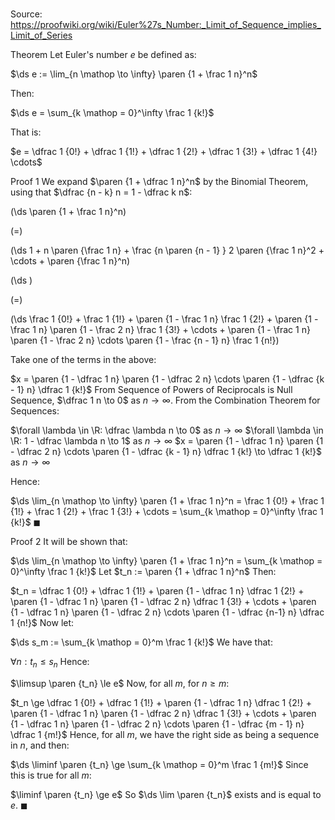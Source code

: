 # 

Source: https://proofwiki.org/wiki/Euler%27s_Number:_Limit_of_Sequence_implies_Limit_of_Series

Theorem
Let Euler's number $e$ be defined as:

$\ds e := \lim_{n \mathop \to \infty} \paren {1 + \frac 1 n}^n$

Then:

$\ds e = \sum_{k \mathop = 0}^\infty \frac 1 {k!}$

That is:

$e = \dfrac 1 {0!} + \dfrac 1 {1!} + \dfrac 1 {2!} + \dfrac 1 {3!} + \dfrac 1 {4!} \cdots$


Proof 1
We expand $\paren {1 + \dfrac 1 n}^n$ by the Binomial Theorem, using that $\dfrac {n - k} n = 1 - \dfrac k n$:














\(\ds \paren {1 + \frac 1 n}^n\)

\(=\)







\(\ds 1 + n \paren {\frac 1 n} + \frac {n \paren {n - 1} } 2 \paren {\frac 1 n}^2 + \cdots + \paren {\frac 1 n}^n\)




















\(\ds \)

\(=\)







\(\ds \frac 1 {0!} + \frac 1 {1!} + \paren {1 - \frac 1 n} \frac 1 {2!} + \paren {1 - \frac 1 n} \paren {1 - \frac 2 n} \frac 1 {3!} + \cdots + \paren {1 - \frac 1 n} \paren {1 - \frac 2 n} \cdots \paren {1 - \frac {n - 1} n} \frac 1 {n!}\)










Take one of the terms in the above:

$x = \paren {1 - \dfrac 1 n} \paren {1 - \dfrac 2 n} \cdots \paren {1 - \dfrac {k - 1} n} \dfrac 1 {k!}$
From Sequence of Powers of Reciprocals is Null Sequence, $\dfrac 1 n \to 0$ as $n \to \infty$.
From the Combination Theorem for Sequences:

$\forall \lambda \in \R: \dfrac \lambda n \to 0$ as $n \to \infty$
$\forall \lambda \in \R: 1 - \dfrac \lambda n \to 1$ as $n \to \infty$
$x = \paren {1 - \dfrac 1 n} \paren {1 - \dfrac 2 n} \cdots \paren {1 - \dfrac {k - 1} n} \dfrac 1 {k!} \to \dfrac 1 {k!}$ as $n \to \infty$

Hence:

$\ds \lim_{n \mathop \to \infty} \paren {1 + \frac 1 n}^n = \frac 1 {0!} + \frac 1 {1!} + \frac 1 {2!} + \frac 1 {3!} + \cdots = \sum_{k \mathop = 0}^\infty \frac 1 {k!}$
$\blacksquare$


Proof 2
It will be shown that:

$\ds \lim_{n \mathop \to \infty} \paren {1 + \frac 1 n}^n = \sum_{k \mathop = 0}^\infty \frac 1 {k!}$
Let $t_n := \paren {1 + \dfrac 1 n}^n$
Then:

$t_n = \dfrac 1 {0!} + \dfrac 1 {1!} + \paren {1 - \dfrac 1 n} \dfrac 1 {2!} + \paren {1 - \dfrac 1 n} \paren {1 - \dfrac 2 n} \dfrac 1 {3!} + \cdots + \paren {1 - \dfrac 1 n} \paren {1 - \dfrac 2 n} \cdots \paren {1 - \dfrac {n-1} n} \dfrac 1 {n!}$
Now let:

$\ds s_m := \sum_{k \mathop = 0}^m \frac 1 {k!}$
We have that:

$\forall n: t_n \le s_n$
Hence:

$\limsup \paren {t_n} \le e$
Now, for all $m$, for $n \ge m$:

$t_n \ge \dfrac 1 {0!} + \dfrac 1 {1!} + \paren {1 - \dfrac 1 n} \dfrac 1 {2!} + \paren {1 - \dfrac 1 n} \paren {1 - \dfrac 2 n} \dfrac 1 {3!} + \cdots + \paren {1 - \dfrac 1 n} \paren {1 - \dfrac 2 n} \cdots \paren {1 - \dfrac {m - 1} n} \dfrac 1 {m!}$
Hence, for all $m$, we have the right side as being a sequence in $n$, and then:

$\ds \liminf \paren {t_n} \ge \sum_{k \mathop = 0}^m \frac 1 {m!}$
Since this is true for all $m$:

$\liminf \paren {t_n} \ge e$
So $\ds \lim \paren {t_n}$ exists and is equal to $e$.
$\blacksquare$





